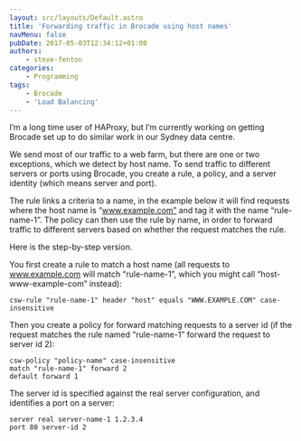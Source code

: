 ```yaml
---
layout: src/layouts/Default.astro
title: 'Forwarding traffic in Brocade using host names'
navMenu: false
pubDate: 2017-05-03T12:34:12+01:00
authors:
    - steve-fenton
categories:
    - Programming
tags:
    - Brocade
    - 'Load Balancing'
---
```


I’m a long time user of HAProxy, but I’m currently working on getting Brocade set up to do similar work in our Sydney data centre.

We send most of our traffic to a web farm, but there are one or two exceptions, which we detect by host name. To send traffic to different servers or ports using Brocade, you create a rule, a policy, and a server identity (which means server and port).

The rule links a criteria to a name, in the example below it will find requests where the host name is “www.example.com” and tag it with the name “rule-name-1”. The policy can then use the rule by name, in order to forward traffic to different servers based on whether the request matches the rule.

Here is the step-by-step version.

You first create a rule to match a host name (all requests to www.example.com will match “rule-name-1”, which you might call “host-www-example-com” instead):

```
csw-rule "rule-name-1" header "host" equals "WWW.EXAMPLE.COM" case-insensitive
```

Then you create a policy for forward matching requests to a server id (if the request matches the rule named “rule-name-1” forward the request to server id 2):

```
csw-policy "policy-name" case-insensitive
match "rule-name-1" forward 2
default forward 1
```

The server id is specified against the real server configuration, and identifies a port on a server:

```
server real server-name-1 1.2.3.4
port 80 server-id 2
```